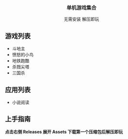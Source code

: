 

  <h3 align="center">单机游戏集合</h3>
  <p align="center">无需安装 解压即玩</p>

## 游戏列表

- 斗地主
- 愤怒的小鸟
- 地铁跑酷
- 杀戮尖塔
- 三国杀

## 应用列表

- 小说阅读


## 上手指南
**点击右侧 Releases 展开 Assets  下载第一个压缩包后解压即玩**




